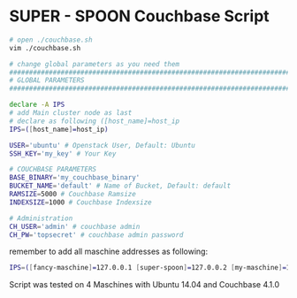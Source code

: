 # SUPER - SPOON Couchbase Script
```bash
# open ./couchbase.sh
vim ./couchbase.sh

# change global parameters as you need them
###############################################################################
# GLOBAL PARAMETERS
###############################################################################

declare -A IPS
# add Main cluster node as last
# declare as following ([host_name]=host_ip
IPS=([host_name]=host_ip)

USER='ubuntu' # Openstack User, Default: Ubuntu
SSH_KEY='my_key' # Your Key

# COUCHBASE PARAMETERS
BASE_BINARY='my_couchbase_binary'
BUCKET_NAME='default' # Name of Bucket, Default: default
RAMSIZE=5000 # Couchbase Ramsize
INDEXSIZE=1000 # Couchbase Indexsize

# Administration
CH_USER='admin' # couchbase admin
CH_PW='topsecret' # couchbase admin password

```
remember to add all maschine addresses as following:
```bash
IPS=([fancy-maschine]=127.0.0.1 [super-spoon]=127.0.0.2 [my-maschine]=127.0.0.3)
```

Script was tested on 4 Maschines with Ubuntu 14.04 and Couchbase 4.1.0
